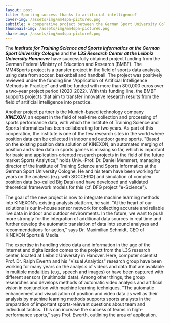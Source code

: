 ```yaml
---
layout: post
title: Sporting success thanks to artificial intelligence?
cover-img: /assets/img/mm4spa-picture6.png
subtitle: A cooperative project between the German Sport University Cologne, the L3S Research Center at the Leibniz University Hannover and KINEXON 
thumbnail-img: /assets/img/mm4spa-picture6.png
share-img: /assets/img/mm4spa-picture6.png
---
```


The ***Institute for Training Science and Sports Informatics at the German Sport University Cologne*** and the ***L3S Research Center at the Leibniz University Hannover*** have successfully obtained project funding from the German Federal Ministry of Education and Research (BMBF). The MM4Sports project is a transfer project in the field of sports data analysis, using data from soccer, basketball and handball.
The project was positively reviewed under the funding line "Application of Artificial Intelligence Methods in Practice" and will be funded with more than 800,000 euros over a two-year project period (2020-2022). With this funding line, the BMBF supports projects that aim to transfer innovative research results from the field of artificial intelligence into practice.

Another project partner is the Munich-based technology company ***KINEXON***, an expert in the field of real-time collection and processing of sports performance data, with which the Institute of Training Science and Sports Informatics has been collaborating for two years. As part of this cooperation, the institute is one of the few research sites in the world where position data can be collected in indoor and outdoor game sports. "Based on the existing position data solution of KINEXON, an automated merging of position and video data in sports games is missing so far, which is important for basic and application-oriented research projects in the field of the future market Sports Analytics," holds Univ.-Prof. Dr. Daniel Memmert, managing director of the Institute of Training Science and Sports Informatics at the German Sport University Cologne. He and his team have been working for years on the analysis (e.g. with SOCCER©) and simulation of complex position data (so-called Big Data) and have developed and validated theoretical framework models for this (cf. DFG project "e-Science").

The goal of the new project is now to integrate machine learning methods into KINEXON's existing analysis platform, he said. "At the heart of our solutions is our in-house sensor network for collecting accurate and reliable live data in indoor and outdoor environments. In the future, we want to push more strongly for the integration of additional data sources in real time and further develop the automatic translation of data into sound analyses and recommendations for action," says Dr. Maximilian Schmidt, CEO of KINEXON Sports & Media.

The expertise in handling video data and information in the age of the Internet and digitalization comes to the project from the L3S research center, located at Leibniz University in Hanover. Here, computer scientist Prof. Dr. Ralph Ewerth and his "Visual Analytics" research group have been working for many years on the analysis of videos and data that are available in multiple modalities (e.g., speech and images) or have been captured with different sensors (multimodal data). Among other things, the group researches and develops methods of automatic video analysis and artificial vision in conjunction with machine learning techniques. "The automatic enhancement and visualization of position and video data as well as their analysis by machine learning methods supports sports analysts in the preparation of important sports-relevant questions about team and individual tactics. This can increase the success of teams in high-performance sports," says Prof. Ewerth, outlining the area of application.

